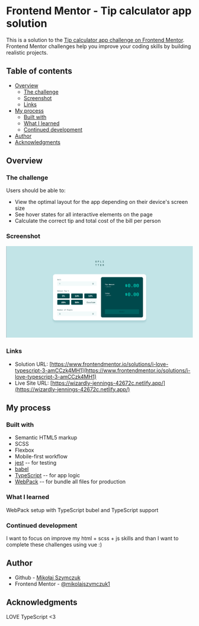 # Frontend Mentor - Tip calculator app solution

This is a solution to the [Tip calculator app challenge on Frontend Mentor](https://www.frontendmentor.io/challenges/tip-calculator-app-ugJNGbJUX). Frontend Mentor challenges help you improve your coding skills by building realistic projects.

## Table of contents

- [Overview](#overview)
  - [The challenge](#the-challenge)
  - [Screenshot](#screenshot)
  - [Links](#links)
- [My process](#my-process)
  - [Built with](#built-with)
  - [What I learned](#what-i-learned)
  - [Continued development](#continued-development)
- [Author](#author)
- [Acknowledgments](#acknowledgments)

## Overview

### The challenge

Users should be able to:

- View the optimal layout for the app depending on their device's screen size
- See hover states for all interactive elements on the page
- Calculate the correct tip and total cost of the bill per person

### Screenshot

![](./screenshot.png)

### Links

- Solution URL: [https://www.frontendmentor.io/solutions/i-love-typescript-3-amCCzk4MH1](https://www.frontendmentor.io/solutions/i-love-typescript-3-amCCzk4MH1)
- Live Site URL: [https://wizardly-jennings-42672c.netlify.app/](https://wizardly-jennings-42672c.netlify.app/)

## My process

### Built with

- Semantic HTML5 markup
- SCSS
- Flexbox
- Mobile-first workflow
- [jest](https://jestjs.io/) -- for testing
- [babel](https://babeljs.io/)
- [TypeScript](https://www.typescriptlang.org/) -- for app logic
- [WebPack](https://webpack.js.org/) -- for bundle all files for production

### What I learned

WebPack setup with TypeScript bubel and TypeScript support

### Continued development

I want to focus on improve my html + scss + js skills and than I want to complete these challenges using vue :)

## Author

- Github - [Mikołaj Szymczuk](https://github.com/mikolajszymczuk1)
- Frontend Mentor - [@mikolajszymczuk1](https://www.frontendmentor.io/profile/mikolajszymczuk1)

## Acknowledgments

LOVE TypeScript <3